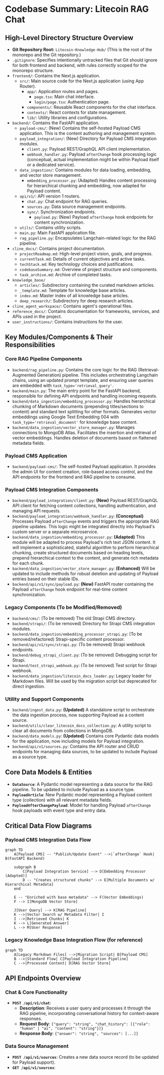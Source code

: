 # Codebase Summary: Litecoin RAG Chat

## High-Level Directory Structure Overview
*   **Git Repository Root:** `Litecoin-Knowledge-Hub/` (This is the root of the monorepo and the Git repository.)
*   `.gitignore`: Specifies intentionally untracked files that Git should ignore for both frontend and backend, with rules correctly scoped for the monorepo structure.
*   `frontend/`: Contains the Next.js application.
    *   `src/`: Main source code for the Next.js application (using App Router).
        *   `app/`: Application routes and pages.
            *   `page.tsx`: Main chat interface.
            *   `login/page.tsx`: Authentication page.
        *   `components/`: Reusable React components for the chat interface.
        *   `contexts/`: React contexts for state management.
        *   `lib/`: Utility libraries and configurations.
*   `backend/`: Contains the FastAPI application.
    *   `payload-cms/`: (New) Contains the self-hosted Payload CMS application. This is the content authoring and management system.
    *   `payload_integration/`: (New) Directory for Payload CMS integration modules.
        *   `client.py`: Payload REST/GraphQL API client implementation.
        *   `webhook_handler.py`: Payload `afterChange` hook processing logic (conceptual, actual implementation might be within Payload itself or a dedicated service).
    *   `data_ingestion/`: Contains modules for data loading, embedding, and vector store management.
        *   `embedding_processor.py`: (Adapted) Handles content processing for hierarchical chunking and embedding, now adapted for Payload content.
    *   `api/v1/`: API version 1 routers.
        *   `chat.py`: Chat endpoint for RAG queries.
        *   `sources.py`: Data source management endpoints.
        *   `sync/`: Synchronization endpoints.
            *   `payload.py`: (New) Payload `afterChange` hook endpoints for content synchronization.
    *   `utils/`: Contains utility scripts.
    *   `main.py`: Main FastAPI application file.
    *   `rag_pipeline.py`: Encapsulates Langchain-related logic for the RAG pipeline.
*   `cline_docs/`: Contains project documentation.
    *   `projectRoadmap.md`: High-level project vision, goals, and progress.
    *   `currentTask.md`: Details of current objectives and active tasks.
    *   `techStack.md`: Key technology choices and justifications.
    *   `codebaseSummary.md`: Overview of project structure and components.
    *   `task_archive.md`: Archive of completed tasks.
*   `knowledge_base/`
    *   `articles/`: Subdirectory containing the curated markdown articles.
    *   `_template.md`: Template for knowledge base articles.
    *   `index.md`: Master index of all knowledge base articles.
    *   `deep_research/`: Subdirectory for deep research articles.
*   `cline_agent_workspace/`: Contains agent's operational files.
*   `reference_docs/`: Contains documentation for frameworks, services, and APIs used in the project.
*   `user_instructions/`: Contains instructions for the user.

## Key Modules/Components & Their Responsibilities

### Core RAG Pipeline Components
*   `backend/rag_pipeline.py`: Contains the core logic for the RAG (Retrieval-Augmented Generation) pipeline. This includes orchestrating Langchain chains, using an updated prompt template, and ensuring user queries are embedded with `task_type='retrieval_query'`.
*   `backend/main.py`: The main entry point for the FastAPI backend, responsible for defining API endpoints and handling incoming requests.
*   `backend/data_ingestion/embedding_processor.py`: Handles hierarchical chunking of Markdown documents (prepending titles/sections to content) and standard text splitting for other formats. Generates vector embeddings using Google Text Embedding 004 with `task_type='retrieval_document'` for knowledge base content.
*   `backend/data_ingestion/vector_store_manager.py`: Manages connections to MongoDB Atlas. Facilitates the insertion and retrieval of vector embeddings. Handles deletion of documents based on flattened metadata fields.

### Payload CMS Application
*   `backend/payload-cms/`: The self-hosted Payload application. It provides the admin UI for content creation, role-based access control, and the API endpoints for the frontend and RAG pipeline to consume.

### Payload CMS Integration Components
*   `backend/payload_integration/client.py`: **(New)** Payload REST/GraphQL API client for fetching content collections, handling authentication, and managing API requests.
*   `backend/payload_integration/webhook_handler.py`: **(Conceptual)** Processes Payload `afterChange` events and triggers the appropriate RAG pipeline updates. This logic might be integrated directly into Payload's custom server or a separate microservice.
*   `backend/data_ingestion/embedding_processor.py`: **(Adapted)** This module will be adapted to process Payload's rich text JSON content. It will implement a sophisticated, stateful algorithm to perform hierarchical chunking, create structured documents based on heading levels, prepend hierarchical context to the content, and generate rich metadata for each chunk.
*   `backend/data_ingestion/vector_store_manager.py`: **(Enhanced)** Will be updated to include methods for robust deletion and updating of Payload entries based on their stable IDs.
*   `backend/api/v1/sync/payload.py`: **(New)** FastAPI router containing the Payload `afterChange` hook endpoint for real-time content synchronization.

### Legacy Components (To be Modified/Removed)
*   `backend/cms/`: (To be removed) The old Strapi CMS directory.
*   `backend/strapi/`: (To be removed) Directory for Strapi CMS integration modules.
*   `backend/data_ingestion/embedding_processor_strapi.py`: (To be removed/refactored) Strapi-specific content processor.
*   `backend/api/v1/sync/strapi.py`: (To be removed) Strapi webhook endpoints.
*   `backend/debug_strapi_client.py`: (To be removed) Debugging script for Strapi.
*   `backend/test_strapi_webhook.py`: (To be removed) Test script for Strapi webhook.
*   `backend/data_ingestion/litecoin_docs_loader.py`: Legacy loader for Markdown files. Will be used by the migration script but deprecated for direct ingestion.

### Utility and Support Components
*   `backend/ingest_data.py`: **(Updated)** A standalone script to orchestrate the data ingestion process, now supporting Payload as a content source.
*   `backend/utils/clear_litecoin_docs_collection.py`: A utility script to clear all documents from collections in MongoDB.
*   `backend/data_models.py`: **(Updated)** Contains core Pydantic data models for the application, now including models for Payload integration.
*   `backend/api/v1/sources.py`: Contains the API router and CRUD endpoints for managing data sources, to be updated to include Payload as a source type.

## Core Data Models & Entities
*   **`DataSource`**: A Pydantic model representing a data source for the RAG pipeline. To be updated to include Payload as a source type.
*   **`PayloadArticle`**: New Pydantic model representing a Payload content type (collection) with all relevant metadata fields.
*   **`PayloadAfterChangePayload`**: Model for handling Payload `afterChange` hook payloads with event type and entry data.

## Critical Data Flow Diagrams

### Payload CMS Integration Data Flow
```mermaid
graph TD
    A[Payload CMS] -- "Publish/Update Event" -->|`afterChange` Hook| B(FastAPI Backend)
    
    subgraph B
        C[Payload Integration Service] --> D[Embedding Processor (Adapted)]
        D -- "Creates structured chunks" --> E[Multiple Documents w/ Hierarchical Metadata]
    end

    E -- "Enriched with base metadata" --> F(Vector Embeddings)
    F --> I[MongoDB Vector Store]

    J[User Query] --> K[RAG Pipeline]
    K -->|Vector Search w/ Metadata Filter| I
    I -->|Retrieved Chunks| K
    K --> L[Generated Answer]
    L --> M[User Response]
```

### Legacy Knowledge Base Integration Flow (for reference)
```mermaid
graph TD
    A[Legacy Markdown Files] -->|Migration Script| B[Payload CMS]
    B -->|Standard Flow| C[Payload Integration Pipeline]
    C -->|Processed Content| D[RAG Vector Store]
```

## API Endpoints Overview

### Chat & Core Functionality
*   **`POST /api/v1/chat`**:
    *   **Description**: Receives a user query and processes it through the RAG pipeline, incorporating conversational history for context-aware responses.
    *   **Request Body**: `{"query": "string", "chat_history": [{"role": "human" | "ai", "content": "string"}]}`
    *   **Response Body**: `{"answer": "string", "sources": [...]}`

### Data Source Management
*   **`POST /api/v1/sources`**: Creates a new data source record (to be updated for Payload support).
*   **`GET /api/v1/sources`**:
